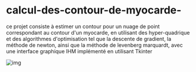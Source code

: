 # calcul-des-contour-de-myocarde-
ce projet consiste à estimer un contour pour un nuage de point correspondant au contour d'un myocarde,
en utilisant des hyper-quadrique et des algorithmes d'optimisation tel que la descente de gradient, 
la méthode de newton, ainsi que la méthode de levenberg marquardt, avec une interface graphique IHM implémenté en utilisant Tkinter

 ![img](http://lmsotfy.com/https://github.com/Koussailakadi/calcul-des-contour-de-myocarde/blob/main/img.png)
